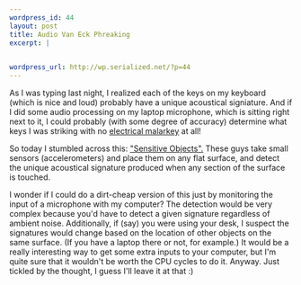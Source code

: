 ```yaml
--- 
wordpress_id: 44
layout: post
title: Audio Van Eck Phreaking
excerpt: |
  

wordpress_url: http://wp.serialized.net/?p=44
---
```

As I was typing last night, I realized each of the keys on my keyboard (which is nice and loud) probably have a unique acoustical signiature. And if I did some audio processing on my laptop microphone, which is sitting right next to it, I could probably (with some degree of accuracy) determine what keys I was striking with no [electrical malarkey](http://en.wikipedia.org/wiki/TEMPEST) at all!

So today I stumbled across this: ["Sensitive Objects".](http://www.we-make-money-not-art.com/archives/004704.php) These guys take small sensors (accelerometers) and place them on any flat surface, and detect the unique acoustical signature produced when any section of the surface is touched.

I wonder if I could do a dirt-cheap version of this just by monitoring the input of a microphone with my computer? The detection would be very complex because you'd have to detect a given signature regardless of ambient noise. Additionally, if (say) you were using your desk, I suspect the signatures would change based on the location of other objects on the same surface. (If you have a laptop there or not, for example.) It would be a really interesting way to get some extra inputs to your computer, but I'm quite sure that it wouldn't be worth the CPU cycles to do it. Anyway. Just tickled by the thought, I guess I'll leave it at that :)
